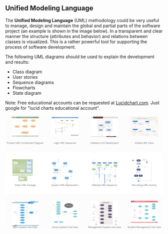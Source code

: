 <!-- TODO: NEEDS UPDATE !!!!! -->


## Unified Modeling Language

The **Unified Modeling Language** \(UML\) methodology could be very useful to manage, design and maintain the global and partial parts of the software project \(an example is shown in the image below\). In a transparent and clear manner the structure \(attributes and behavior\) and relations between classes is visualized. This is a rather powerful tool for supporting the process of software development.

The following UML diagrams should be used to explain the development and results:

* Class diagram
* User stories
* Sequence diagrams
* Flowcharts
* State diagram

Note: Free educational accounts can be requested at [Lucidchart.com](https://www.lucidchart.com/). Just google for "lucid charts educational account".

![UML Examples](img/uml_examples.png)

